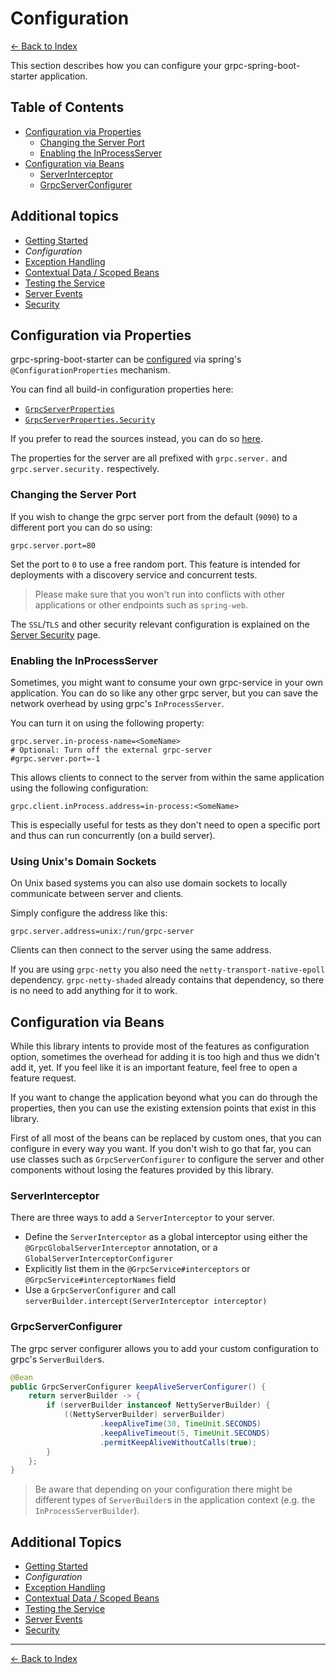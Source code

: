 # Configuration

[<- Back to Index](../index.md)

This section describes how you can configure your grpc-spring-boot-starter application.

## Table of Contents <!-- omit in toc -->

- [Configuration via Properties](#configuration-via-properties)
  - [Changing the Server Port](#changing-the-server-port)
  - [Enabling the InProcessServer](#enabling-the-inprocessserver)
- [Configuration via Beans](#configuration-via-beans)
  - [ServerInterceptor](#serverinterceptor)
  - [GrpcServerConfigurer](#grpcserverconfigurer)

## Additional topics <!-- omit in toc -->

- [Getting Started](getting-started.md)
- *Configuration*
- [Exception Handling](exception-handling.md)
- [Contextual Data / Scoped Beans](contextual-data.md)
- [Testing the Service](testing.md)
- [Server Events](events.md)
- [Security](security.md)

## Configuration via Properties

grpc-spring-boot-starter can be
[configured](https://docs.spring.io/spring-boot/docs/current/reference/html/boot-features-external-config.html) via
spring's `@ConfigurationProperties` mechanism.

You can find all build-in configuration properties here:

- [`GrpcServerProperties`](https://javadoc.io/page/net.devh/grpc-server-spring-boot-autoconfigure/latest/net/devh/boot/grpc/server/config/GrpcServerProperties.html)
- [`GrpcServerProperties.Security`](https://javadoc.io/page/net.devh/grpc-server-spring-boot-autoconfigure/latest/net/devh/boot/grpc/server/config/GrpcServerProperties.Security.html)

If you prefer to read the sources instead, you can do so
[here](https://github.com/yidongnan/grpc-spring-boot-starter/blob/master/grpc-server-spring-boot-autoconfigure/src/main/java/net/devh/boot/grpc/server/config/GrpcServerProperties.java#L50).

The properties for the server are all prefixed with `grpc.server.` and `grpc.server.security.` respectively.

### Changing the Server Port

If you wish to change the grpc server port from the default (`9090`) to a different port you can do so
using:

````properties
grpc.server.port=80
````

Set the port to `0` to use a free random port. This feature is intended for deployments with a discovery service and
concurrent tests.

> Please make sure that you won't run into conflicts with other applications or other endpoints such as `spring-web`.

The `SSL`/`TLS` and other security relevant configuration is explained on the [Server Security](security.md) page.

### Enabling the InProcessServer

Sometimes, you might want to consume your own grpc-service in your own application. You can do so like any other grpc server, but you can save the network overhead by using grpc's `InProcessServer`.

You can turn it on using the following property:

````properties
grpc.server.in-process-name=<SomeName>
# Optional: Turn off the external grpc-server
#grpc.server.port=-1
````

This allows clients to connect to the server from within the same application using the following configuration:

````properties
grpc.client.inProcess.address=in-process:<SomeName>
````

This is especially useful for tests as they don't need to open a specific port and thus can run concurrently (on a build
server).

### Using Unix's Domain Sockets

On Unix based systems you can also use domain sockets to locally communicate between server and clients.

Simply configure the address like this:

````properties
grpc.server.address=unix:/run/grpc-server
````

Clients can then connect to the server using the same address.

If you are using `grpc-netty` you also need the `netty-transport-native-epoll` dependency.
`grpc-netty-shaded` already contains that dependency, so there is no need to add anything for it to work.

## Configuration via Beans

While this library intents to provide most of the features as configuration option, sometimes the overhead for adding it
is too high and thus we didn't add it, yet. If you feel like it is an important feature, feel free to open a feature
request.

If you want to change the application beyond what you can do through the properties, then you can use the existing
extension points that exist in this library.

First of all most of the beans can be replaced by custom ones, that you can configure in every way you want.
If you don't wish to go that far, you can use classes such as `GrpcServerConfigurer` to configure the server and other
components without losing the features provided by this library.

### ServerInterceptor

There are three ways to add a `ServerInterceptor` to your server.

- Define the `ServerInterceptor` as a global interceptor using either the `@GrpcGlobalServerInterceptor` annotation,
  or a `GlobalServerInterceptorConfigurer`
- Explicitly list them in the `@GrpcService#interceptors` or `@GrpcService#interceptorNames` field
- Use a `GrpcServerConfigurer` and call `serverBuilder.intercept(ServerInterceptor interceptor)`

### GrpcServerConfigurer

The grpc server configurer allows you to add your custom configuration to grpc's `ServerBuilder`s.

````java
@Bean
public GrpcServerConfigurer keepAliveServerConfigurer() {
    return serverBuilder -> {
        if (serverBuilder instanceof NettyServerBuilder) {
            ((NettyServerBuilder) serverBuilder)
                    .keepAliveTime(30, TimeUnit.SECONDS)
                    .keepAliveTimeout(5, TimeUnit.SECONDS)
                    .permitKeepAliveWithoutCalls(true);
        }
    };
}
````

> Be aware that depending on your configuration there might be different types of `ServerBuilder`s in the application
> context (e.g. the `InProcessServerBuilder`).

## Additional Topics <!-- omit in toc -->

- [Getting Started](getting-started.md)
- *Configuration*
- [Exception Handling](exception-handling.md)
- [Contextual Data / Scoped Beans](contextual-data.md)
- [Testing the Service](testing.md)
- [Server Events](events.md)
- [Security](security.md)

----------

[<- Back to Index](../index.md)
